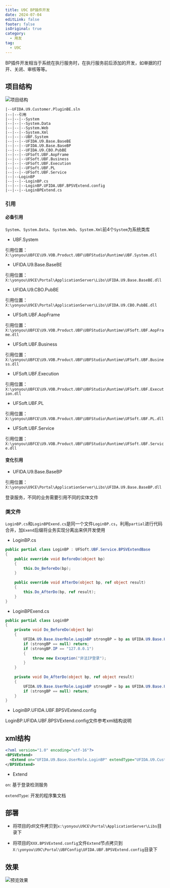 ```yaml
---
title: U9C BP插件开发
date: 2024-07-04
editLink: false
footer: false
isOriginal: true
category:
  - 用友
tag:
  - U9C
---
```


BP插件开发相当于系统在执行服务时，在执行服务前后添加的开发，如单据的打开、关闭、审核等等。

## 项目结构

![项目结构](https://nas.ilyl.life:8092/yonyou/u9c/plugin/bp/u9c-bp-plugin-code.png)

```
|--UFIDA.U9.Customer.PluginBE.sln
|--|--引用
|--|--|--System
|--|--|--System.Data
|--|--|--System.Web
|--|--|--System.Xml
|--|--|--UBF.System
|--|--|--UFIDA.U9.Base.BaseBE
|--|--|--UFIDA.U9.Base.BaseBP
|--|--|--UFIDA.U9.CBO.PubBE
|--|--|--UFSoft.UBF.AopFrame
|--|--|--UFSoft.UBF.Business
|--|--|--UFSoft.UBF.Execution
|--|--|--UFSoft.UBF.PL
|--|--|--UFSoft.UBF.Service
|--|--LoginBP
|--|--|--LoginBP.cs
|--|--|--LoginBP.UFIDA.UBF.BPSVExtend.config
|--|--|--LoginBPExtend.cs
```

### 引用

#### 必备引用

`System`、`System.Data`、`System.Web`、`System.Xml`前4个`System`为系统类库

- UBF.System

引用位置：`X:\yonyou\UBFCE\U9.VOB.Product.UBF\UBFStudio\Runtime\UBF.System.dll`

- UFIDA.U9.Base.BaseBE

引用位置：`X:\yonyou\U9CE\Portal\ApplicationServer\Libs\UFIDA.U9.Base.BaseBE.dll`

- UFIDA.U9.CBO.PubBE

引用位置：`X:\yonyou\U9CE\Portal\ApplicationServer\Libs\UFIDA.U9.CBO.PubBE.dll`

- UFSoft.UBF.AopFrame

引用位置：`X:\yonyou\UBFCE\U9.VOB.Product.UBF\UBFStudio\Runtime\UFSoft.UBF.AopFrame.dll`

- UFSoft.UBF.Business

引用位置：`X:\yonyou\UBFCE\U9.VOB.Product.UBF\UBFStudio\Runtime\UFSoft.UBF.Business.dll`

- UFSoft.UBF.Execution

引用位置：`X:\yonyou\UBFCE\U9.VOB.Product.UBF\UBFStudio\Runtime\UFSoft.UBF.Execution.dll`

- UFSoft.UBF.PL

引用位置：`X:\yonyou\UBFCE\U9.VOB.Product.UBF\UBFStudio\Runtime\UFSoft.UBF.PL.dll`

- UFSoft.UBF.Service

引用位置：`X:\yonyou\UBFCE\U9.VOB.Product.UBF\UBFStudio\Runtime\UFSoft.UBF.Service.dll`

#### 变化引用

- UFIDA.U9.Base.BaseBP

引用位置：`X:\yonyou\U9CE\Portal\ApplicationServer\Libs\UFIDA.U9.Base.BaseBP.dll`

登录服务，不同的业务需要引用不同的实体文件

### 类文件

`LoginBP.cs`和`LoginBPExend.cs`是同一个文件`LoginBP.cs`，利用`partial`进行代码合并，加`Exend`后缀将业务实现分离出来供开发使用

- LoginBP.cs

```cs
public partial class LoginBP : UFSoft.UBF.Service.BPSVExtendBase
{
    public override void BeforeDo(object bp)
    {
        this.Do_BeforeDo(bp);
    }
    
    public override void AfterDo(object bp, ref object result)
    {
        this.Do_AfterDo(bp, ref result);
    }
}
```

- LoginBPExend.cs

```cs
public partial class LoginBP
{
    private void Do_BeforeDo(object bp)
    {
        UFIDA.U9.Base.UserRole.LoginBP strongBP = bp as UFIDA.U9.Base.UserRole.LoginBP;                    
        if (strongBP == null) return;
        if (strongBP.IP == "127.0.0.1")
        {
            throw new Exception("非法IP登录");
        }
    }
    
    private void Do_AfterDo(object bp, ref object result)
    {
        UFIDA.U9.Base.UserRole.LoginBP strongBP = bp as UFIDA.U9.Base.UserRole.LoginBP;                    
        if (strongBP == null) return;       
    }
}
```

- LoginBP.UFIDA.UBF.BPSVExtend.config

LoginBP.UFIDA.UBF.BPSVExtend.config文件参考xml结构说明

## xml结构

```xml
<?xml version="1.0" encoding="utf-16"?>
<BPSVExtend>
  <Extend on="UFIDA.U9.Base.UserRole.LoginBP" extendType="UFIDA.U9.Customer.LoginPluginBP.LoginBP,UFIDA.U9.Customer.LoginPluginBP.dll" />
</BPSVExtend>
```

- Extend

`on`: 基于登录检测服务

`extendType`: 开发的程序集文档

## 部署

- 将项目的dll文件拷贝到`x:\yonyou\U9CE\Portal\ApplicationServer\Libs`目录下

- 将项目的`XXX.BPSVExtend.config`文件`Extend`节点拷贝到`X:\yonyou\U9C\Portal\UBFConfig\UFIDA.UBF.BPSVExtend.config`目录下

## 效果

![预览效果](https://nas.ilyl.life:8092/yonyou/u9c/plugin/bp/u9c-bp-plugin.gif)